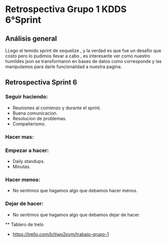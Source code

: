 # Retrospectiva Grupo 1 KDDS 6°Sprint

## Análisis general
LLego el temido sprint de sequelize , y la verdad es que fue un desafio que costo pero lo pudimos llevar a cabo , es interesante ver como nuestro humildes json se transformaron en bases de datos como corresponde y las manipulamos para darle funcionalidad a nuestra pagina.
## Retrospectiva Sprint 6

### Seguir haciendo:
- Reuniones al comienzo y durante el sprint.
- Buena comunicacion.
- Resolucion de problemas.
- Compañerismo.
### Hacer mas:
### Empezar a hacer:
- Daily standups.
- Minutas.
### Hacer menos: 
- No sentimos que hagamos algo que debamos hacer menos.
### Dejar de hacer:
- No sentimos que hagamos algo que debamos dejar de hacer.

** Tablero de trelo
- https://trello.com/b/tjwo2pym/trabajo-grupo-1